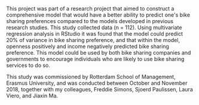 This project was part of a research project that aimed to construct a comprehensive model that would have a better ability to predict one's bike sharing preferences compared to the models developed in previous research studies. This study collected data (n = 112). Using multivariate regression analysis in RStudio it was found that the model could predict 20% of variance in bike sharing preference, and that within the model, openness positively and income negatively predicted bike sharing preference. This model could be used by both bike sharing companies and governments to encourage individuals who are likely to use bike sharing services to do so.

This study was commissioned by Rotterdam School of Management, Erasmus University, and was conducted between October and November 2018, together with my colleagues, Freddie Simons, Sjoerd Paulissen, Laura Viero, and Jiaxin Ma.
